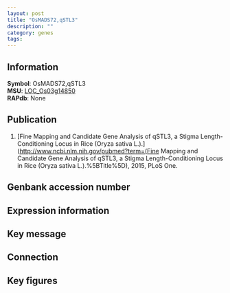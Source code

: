 ```yaml
---
layout: post
title: "OsMADS72,qSTL3"
description: ""
category: genes
tags: 
---
```


## Information
__Symbol__: OsMADS72,qSTL3  
__MSU__: [LOC_Os03g14850](http://rice.plantbiology.msu.edu/cgi-bin/ORF_infopage.cgi?orf=LOC_Os03g14850)  
__RAPdb__: None  

## Publication
1. [Fine Mapping and Candidate Gene Analysis of qSTL3, a Stigma Length-Conditioning Locus in Rice (Oryza sativa L.).](http://www.ncbi.nlm.nih.gov/pubmed?term=(Fine Mapping and Candidate Gene Analysis of qSTL3, a Stigma Length-Conditioning Locus in Rice (Oryza sativa L.).%5BTitle%5D), 2015, PLoS One.

## Genbank accession number

## Expression information

## Key message

## Connection

## Key figures


